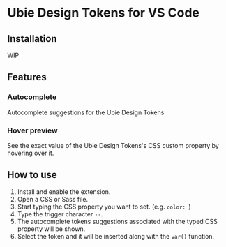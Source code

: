 # Ubie Design Tokens for VS Code

## Installation

WIP

## Features

### Autocomplete

Autocomplete suggestions for the Ubie Design Tokens

### Hover preview

See the exact value of the Ubie Design Tokens's CSS custom property by hovering over it.

## How to use

1. Install and enable the extension.
2. Open a CSS or Sass file.
3. Start typing the CSS property you want to set. (e.g. `color: `)
4. Type the trigger character `--`.
5. The autocomplete tokens suggestions associated with the typed CSS property will be shown.
6. Select the token and it will be inserted along with the `var()` function.
